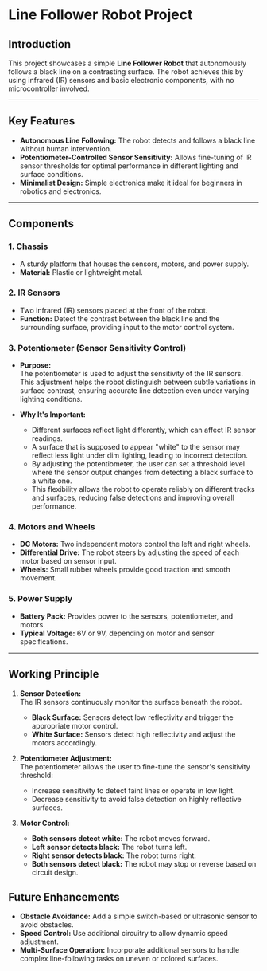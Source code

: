 # Line Follower Robot Project

## Introduction  
This project showcases a simple **Line Follower Robot** that autonomously follows a black line on a contrasting surface. The robot achieves this by using infrared (IR) sensors and basic electronic components, with no microcontroller involved.

---

## Key Features  
- **Autonomous Line Following:** The robot detects and follows a black line without human intervention.  
- **Potentiometer-Controlled Sensor Sensitivity:** Allows fine-tuning of IR sensor thresholds for optimal performance in different lighting and surface conditions.  
- **Minimalist Design:** Simple electronics make it ideal for beginners in robotics and electronics.

---

## Components

### 1. Chassis  
- A sturdy platform that houses the sensors, motors, and power supply.  
- **Material:** Plastic or lightweight metal.

### 2. IR Sensors  
- Two infrared (IR) sensors placed at the front of the robot.  
- **Function:** Detect the contrast between the black line and the surrounding surface, providing input to the motor control system.

### 3. Potentiometer (Sensor Sensitivity Control)  
- **Purpose:**  
  The potentiometer is used to adjust the sensitivity of the IR sensors. This adjustment helps the robot distinguish between subtle variations in surface contrast, ensuring accurate line detection even under varying lighting conditions.

- **Why It's Important:**  
  - Different surfaces reflect light differently, which can affect IR sensor readings.  
  - A surface that is supposed to appear "white" to the sensor may reflect less light under dim lighting, leading to incorrect detection.  
  - By adjusting the potentiometer, the user can set a threshold level where the sensor output changes from detecting a black surface to a white one.  
  - This flexibility allows the robot to operate reliably on different tracks and surfaces, reducing false detections and improving overall performance.

### 4. Motors and Wheels  
- **DC Motors:** Two independent motors control the left and right wheels.  
- **Differential Drive:** The robot steers by adjusting the speed of each motor based on sensor input.  
- **Wheels:** Small rubber wheels provide good traction and smooth movement.

### 5. Power Supply  
- **Battery Pack:** Provides power to the sensors, potentiometer, and motors.  
- **Typical Voltage:** 6V or 9V, depending on motor and sensor specifications.

---

## Working Principle  
1. **Sensor Detection:**  
   The IR sensors continuously monitor the surface beneath the robot.  
   - **Black Surface:** Sensors detect low reflectivity and trigger the appropriate motor control.  
   - **White Surface:** Sensors detect high reflectivity and adjust the motors accordingly.

2. **Potentiometer Adjustment:**  
   The potentiometer allows the user to fine-tune the sensor's sensitivity threshold:  
   - Increase sensitivity to detect faint lines or operate in low light.  
   - Decrease sensitivity to avoid false detection on highly reflective surfaces.

3. **Motor Control:**  
   - **Both sensors detect white:** The robot moves forward.  
   - **Left sensor detects black:** The robot turns left.  
   - **Right sensor detects black:** The robot turns right.  
   - **Both sensors detect black:** The robot may stop or reverse based on circuit design.


## Future Enhancements  
- **Obstacle Avoidance:** Add a simple switch-based or ultrasonic sensor to avoid obstacles.  
- **Speed Control:** Use additional circuitry to allow dynamic speed adjustment.  
- **Multi-Surface Operation:** Incorporate additional sensors to handle complex line-following tasks on uneven or colored surfaces.

